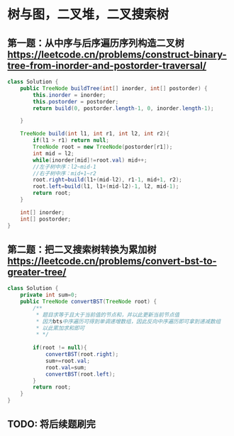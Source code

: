 # 树与图，二叉堆，二叉搜索树
## 第一题：从中序与后序遍历序列构造二叉树 https://leetcode.cn/problems/construct-binary-tree-from-inorder-and-postorder-traversal/
```java
class Solution {
    public TreeNode buildTree(int[] inorder, int[] postorder) {
        this.inorder = inorder;
        this.postorder = postorder;
        return build(0, postorder.length-1, 0, inorder.length-1);

    }

    TreeNode build(int l1, int r1, int l2, int r2){
        if(l1 > r1) return null;
        TreeNode root = new TreeNode(postorder[r1]);
        int mid = l2;
        while(inorder[mid]!=root.val) mid++;
        //左子树中序：l2~mid-1
        //右子树中序：mid+1~r2
        root.right=build(l1+(mid-l2), r1-1, mid+1, r2);
        root.left=build(l1, l1+(mid-l2)-1, l2, mid-1);
        return root;
    }

    int[] inorder;
    int[] postorder;
}
```

## 第二题：把二叉搜索树转换为累加树 https://leetcode.cn/problems/convert-bst-to-greater-tree/
```java
class Solution {
    private int sum=0;
    public TreeNode convertBST(TreeNode root) {
        /**
         * 题目求等于且大于当前值的节点和，并以此更新当前节点值
         * 因为bts中序遍历可得到单调递增数组，因此反向中序遍历即可拿到递减数组
         * 以此累加求和即可
         * */
        
        if(root != null){
            convertBST(root.right);
            sum+=root.val;
            root.val=sum;
            convertBST(root.left);
        }
        return root;
    }
}
```

## TODO: 将后续题刷完

